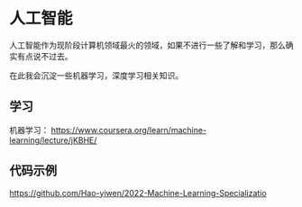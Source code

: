 # 人工智能

人工智能作为现阶段计算机领域最火的领域，如果不进行一些了解和学习，那么确实有点说不过去。

在此我会沉淀一些机器学习，深度学习相关知识。

## 学习

机器学习： https://www.coursera.org/learn/machine-learning/lecture/jKBHE/

## 代码示例

https://github.com/Hao-yiwen/2022-Machine-Learning-Specializatio
